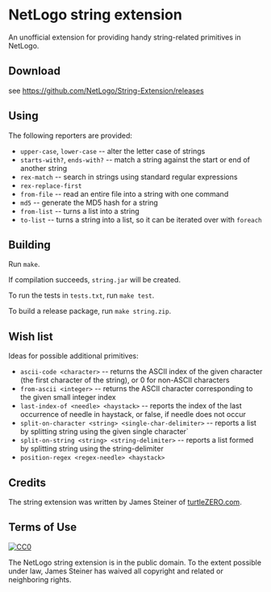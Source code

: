 # NetLogo string extension

An unofficial extension for providing handy string-related primitives in NetLogo.

## Download

see https://github.com/NetLogo/String-Extension/releases

## Using

The following reporters are provided:

 * `upper-case`, `lower-case` -- alter the letter case of strings
 * `starts-with?`, `ends-with?` -- match a string against the start or end of another string
 * `rex-match` -- search in strings using standard regular expressions
 * `rex-replace-first`
 * `from-file` -- read an entire file into a string with one command
 * `md5` -- generate the MD5 hash for a string
 * `from-list` -- turns a list into a string
 * `to-list` -- turns a string into a list, so it can be iterated over with `foreach`

## Building

Run `make`.

If compilation succeeds, `string.jar` will be created.

To run the tests in `tests.txt`, run `make test`.

To build a release package, run `make string.zip`.

## Wish list

Ideas for possible additional primitives:

 * `ascii-code <character>` -- returns the ASCII index of the given character (the first character of the string), or 0 for non-ASCII characters
 * `from-ascii <integer>` -- returns the ASCII character corresponding to the given small integer index
 * `last-index-of <needle> <haystack>` -- reports the index of the last occurrence of needle in haystack, or false, if needle does not occur
 * `split-on-character <string> <single-char-delimiter>` -- reports a list by splitting string using the given single character`
 * `split-on-string <string> <string-delimiter>` -- reports a list formed by splitting string using the string-delimiter
 * `position-regex <regex-needle> <haystack>`

## Credits

The string extension was written by James Steiner of [turtleZERO.com](http://turtlezero.com/).

## Terms of Use

[![CC0](http://i.creativecommons.org/p/zero/1.0/88x31.png)](http://creativecommons.org/publicdomain/zero/1.0/)

The NetLogo string extension is in the public domain.  To the extent possible under law, James Steiner has waived all copyright and related or neighboring rights.
